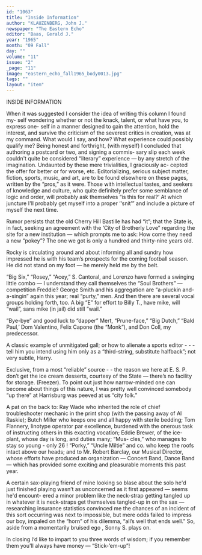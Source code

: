 ```yaml
---
id: "1063"
title: "Inside Information"
author: "KLAUZENBERG, John J."
newspaper: "The Eastern Echo"
editor: "Baas, Gerald J."
year: "1965"
month: "09 Fall"
day: ""
volume: "11"
issue: "2"
_page: "11"
image: "eastern_echo_fall1965_body0013.jpg"
tags: ""
layout: "item"
---
```

INSIDE
INFORMATION

When it was suggested I consider the idea of writing this column I found my-
self wondering whether or not the knack, talent, or what have you, to express one-
self in a manner designed to gain the attention, hold the interest, and survive the
criticism of the severest critics in creation, was at my command. What would I say,
and how? What experience could possibly qualify me? Being honest and forthright,
(with myself) I concluded that authoring a postcard or two, and signing a commis-
sary slip each week couldn't quite be considered “literary” experience — by any
stretch of the imagination. Undaunted by these mere trivialities, I graciously ac-
cepted the offer for better or for worse, etc. Editorializing, serious subject matter,
fiction, sports, music, and art, are to be found elsewhere on these pages, written by
the “pros,” as it were. Those with intellectual tastes, and seekers of knowledge and
culture, who quite definitely prefer some semblance of logic and order, will probably
ask themselves “is this for real?’ At which juncture I'll probably get myself into a
proper ‘‘snit’” and include a picture of myself the next time.

Rumor persists that the old Cherry Hill Bastille has had “it”; that the State is,
in fact, seeking an agreement with the ‘City of Brotherly Love” regarding the site
for a new institution — which prompts me to ask: How come they need a new
“pokey”? The one we got is only a hundred and thirty-nine years old.

Rocky is circulating around and about informing all and sundry how impressed
he is with his team’s prospects for the coming football season. He did not stand on
my foot — he merely held me by the belt.

“Big Six,” “Rosey,” “Acey,” S. Cantoral, and Lorenzo have formed a swinging
little combo — I understand they call themselves the “Soul Brothers” — competition
Freddie? George Smith and his aggregation are “a-pluckin and-a-singin” again this
year; real “purty,” men. And then there are several vocal groups holding forth, too.
A big “E” for effort to Billy T., have mike, will “wail”, sans mike (in jail) did still
“wail.”

“Bye-bye” and good luck to “dapper” Mert, “Prune-face,” “Big Dutch,” “Bald
Paul,’ Dom Valentino, Felix Capone (the “Monk”), and Don Coll, my predecessor.

A classic example of unmitigated gall; or how to alienate a sports editor - - -
tell him you intend using him only as a “third-string, substitute halfback”; not very
subtle, Harry.

Exclusive, from a most “reliable” source - - the reason we here at E. S. P. don’t
get the ice cream desserts, courtesy of the State — there’s no facility for storage.
(Freezer). To point out just how narrow-minded one can become about things of
this nature, I was pretty well convinced somebody “up there” at Harrisburg was
peeved at us “city folk.”

A pat on the back to: Ray Wade who inherited the role of chief troubleshooter
mechanic in the print shop (with the passing away of Al Raskie); Butch Miller who
keeps one and all happy with sterile bedding; Tom Flannery, linotype operator par
excellence, burdened with the onerous task of instructing others in this exacting
vocation; Eddie Brewer, of the ice-plant, whose day is long, and duties many; “Mus-
cles,” who manages to stay so young - only 26 ! “Porky,” “Uncle Miltie” and co. who
keep the roofs intact above our heads; and to Mr. Robert Barclay, our Musical
Director, whose efforts have produced an organization — Concert Band, Dance
Band — which has provided some exciting and pleasurable moments this past year.

A certain sax-playing friend of mine looking so blase about the solo he'd just
finished playing wasn’t as unconcerned as it first appeared — seems he'd encount-
ered a minor problem like the neck-strap getting tangled up in whatever it is
neck-straps get themselves tangled-up in on the sax — researching insurance
statistics convinced me the chances of an incident of this sort occurring was next
to impossible, but mere odds failed to impress our boy, impaled on the “horn” of
his dilemma, “all’s well that ends well.” So, aside from a momentarily bruised
ego , Sonny S. plays on.

In closing I‘d like to impart to you three words of wisdom; if you remember
them you'll always have money — “Stick-’em-up”!
